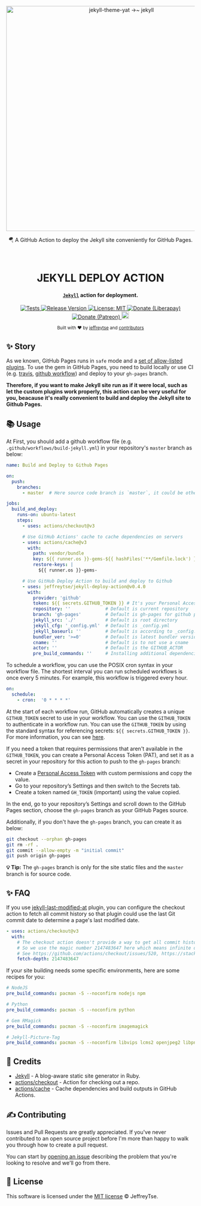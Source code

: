 <div align="center">
  <br>

  <a href="https://github.com/jeffreytse/jekyll-deploy-action">
    <img alt="jekyll-theme-yat →~ jekyll" src="https://user-images.githubusercontent.com/9413601/107134556-211ea280-692e-11eb-9d13-afb253db5c67.png" width="600">
  </a>

  <p>🪂 A GitHub Action to deploy the Jekyll site conveniently for GitHub Pages.</p>

  <br>

  <h1> JEKYLL DEPLOY ACTION </h1>

</div>

<h4 align="center">
  <a href="https://jekyllrb.com/" target="_blank"><code>Jekyll</code></a> action for deployment.
</h4>

<p align="center">

  <a href="https://jeffreytse.github.io/jekyll-deploy-action">
    <img src="https://github.com/jeffreytse/jekyll-deploy-action/workflows/Tests/badge.svg"
      alt="Tests" />
  </a>

  <a href="https://github.com/jeffreytse/jekyll-deploy-action/releases">
    <img src="https://img.shields.io/github/v/release/jeffreytse/jekyll-deploy-action?color=brightgreen"
      alt="Release Version" />
  </a>

  <a href="https://opensource.org/licenses/MIT">
  <img src="https://img.shields.io/badge/License-MIT-brightgreen.svg"
  alt="License: MIT" />
  </a>

  <a href="https://liberapay.com/jeffreytse">
  <img src="http://img.shields.io/liberapay/goal/jeffreytse.svg?logo=liberapay"
  alt="Donate (Liberapay)" />
  </a>

  <a href="https://patreon.com/jeffreytse">
  <img src="https://img.shields.io/badge/support-patreon-F96854.svg?style=flat-square"
  alt="Donate (Patreon)" />
  </a>

  <a href="https://ko-fi.com/jeffreytse">
  <img height="20" src="https://www.ko-fi.com/img/githubbutton_sm.svg"
  alt="Donate (Ko-fi)" />
  </a>

</p>

<div align="center">
  <sub>Built with ❤︎ by
  <a href="https://jeffreytse.net">jeffreytse</a> and
  <a href="https://github.com/jeffreytse/jekyll-deploy-action/graphs/contributors">contributors </a>
</div>

## ✨ Story

As we known, GitHub Pages runs in `safe` mode and a [set of allow-listed plugins](https://pages.github.com/versions/). To use the gem in GitHub Pages, you need to build locally or use CI (e.g. [travis](https://travis-ci.org/), [github workflow](https://help.github.com/en/actions/configuring-and-managing-workflows/configuring-a-workflow)) and deploy to your `gh-pages` branch.

**Therefore, if you want to make Jekyll site run as if it were local, such as let
the custom plugins work properly, this action can be very useful for you,
beacause it's really convenient to build and deploy the Jekyll site to Github
Pages.**

## 📚 Usage

At First, you should add a github workflow file (e.g. `.github/workflows/build-jekyll.yml`) in your repository's `master` branch as below:

```yml
name: Build and Deploy to Github Pages

on:
  push:
    branches:
      - master  # Here source code branch is `master`, it could be other branch

jobs:
  build_and_deploy:
    runs-on: ubuntu-latest
    steps:
      - uses: actions/checkout@v3

      # Use GitHub Actions' cache to cache dependencies on servers
      - uses: actions/cache@v3
        with:
          path: vendor/bundle
          key: ${{ runner.os }}-gems-${{ hashFiles('**/Gemfile.lock') }}
          restore-keys: |
            ${{ runner.os }}-gems-

      # Use GitHub Deploy Action to build and deploy to Github
      - uses: jeffreytse/jekyll-deploy-action@v0.4.0
        with:
          provider: 'github'
          token: ${{ secrets.GITHUB_TOKEN }} # It's your Personal Access Token(PAT)
          repository: ''             # Default is current repository
          branch: 'gh-pages'         # Default is gh-pages for github provider
          jekyll_src: './'           # Default is root directory
          jekyll_cfg: '_config.yml'  # Default is _config.yml
          jekyll_baseurl: ''         # Default is according to _config.yml
          bundler_ver: '>=0'         # Default is latest bundler version
          cname: ''                  # Default is to not use a cname
          actor: ''                  # Default is the GITHUB_ACTOR
          pre_build_commands: ''     # Installing additional dependencies (Arch Linux)
```

To schedule a workflow, you can use the POSIX cron syntax in your workflow file.
The shortest interval you can run scheduled workflows is once every 5 minutes.
For example, this workflow is triggered every hour.

```yml
on:
  schedule:
    - cron:  '0 * * * *'
```

At the start of each workflow run, GitHub automatically creates a unique
`GITHUB_TOKEN` secret to use in your workflow. You can use the `GITHUB_TOKEN`
to authenticate in a workflow run. You can use the `GITHUB_TOKEN` by using the
standard syntax for referencing secrets: `${{ secrets.GITHUB_TOKEN }}`. For
more information, you can see [here](https://docs.github.com/en/actions/security-guides/automatic-token-authentication).

If you need a token that requires permissions that aren't available in the
`GITHUB_TOKEN`, you can create a Personal Access Token (PAT), and set it as
a secret in your repository for this action to push to the `gh-pages` branch:

- Create a [Personal Access Token](https://github.com/settings/tokens) with custom permissions and copy the value.
- Go to your repository’s Settings and then switch to the Secrets tab.
- Create a token named `GH_TOKEN` (important) using the value copied.

In the end, go to your repository’s Settings and scroll down to the GitHub Pages
 section, choose the `gh-pages` branch as your GitHub Pages source.

Additionally, if you don't have the `gh-pages` branch, you can create it as below:

```bash
git checkout --orphan gh-pages
git rm -rf .
git commit --allow-empty -m "initial commit"
git push origin gh-pages
```

**💡 Tip:** The `gh-pages` branch is only for the site static files and the `master` branch is for source code.

## ✨ FAQ

If you use [jekyll-last-modified-at](https://github.com/gjtorikian/jekyll-last-modified-at) plugin, you can configure the checkout action to fetch all commit history so that plugin could use the last Git commit date to determine a page's last modified date.

```yaml
- uses: actions/checkout@v3
  with:
    # The checkout action doesn't provide a way to get all commit history for a single branch
    # So we use the magic number 2147483647 here which means infinite depth for git fetch
    # See https://github.com/actions/checkout/issues/520, https://stackoverflow.com/a/6802238
    fetch-depth: 2147483647
```

If your site building needs some specific environments, here are some recipes
for you:

```yaml
# NodeJS
pre_build_commands: pacman -S --noconfirm nodejs npm

# Python
pre_build_commands: pacman -S --noconfirm python

# Gem RMagick
pre_build_commands: pacman -S --noconfirm imagemagick

# Jekyll-Picture-Tag
pre_build_commands: pacman -S --noconfirm libvips lcms2 openjpeg2 libpng libwebp libheif imagemagick openslide libjxl poppler-glib
```

## 🌱 Credits

- [Jekyll](https://github.com/jekyll/jekyll) - A blog-aware static site generator in Ruby.
- [actions/checkout](https://github.com/actions/checkout) - Action for checking out a repo.
- [actions/cache](https://github.com/actions/cache) - Cache dependencies and build outputs in GitHub Actions.

## ✍️  Contributing

Issues and Pull Requests are greatly appreciated. If you've never contributed to an open source project before I'm more than happy to walk you through how to create a pull request.

You can start by [opening an issue](https://github.com/jeffreytse/jekyll-deploy-action/issues/new) describing the problem that you're looking to resolve and we'll go from there.

## 🌈 License

This software is licensed under the [MIT license](https://opensource.org/licenses/mit-license.php) © JeffreyTse.
